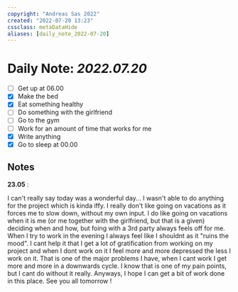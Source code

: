 ```yaml
---
copyright: "Andreas Sas 2022"
created: "2022-07-20 13:23"
cssclass: metaDataHide
aliases: [daily_note_2022-07-20]
---
```


# Daily Note: *2022.07.20*

- [ ] Get up at 06.00
- [x] Make the bed
- [x] Eat something healthy
- [ ] Do something with the girlfriend
- [ ] Go to the gym
- [ ] Work for an amount of time that works for me
- [x] Write anything
- [x] Go to sleep at 00.00

## Notes
**23.05** :

I can't really say today was a wonderful day... I wasn't able to do anything for the project which is kinda iffy. 
I really don't like going on vacations as it forces me to slow down, without my own input. I do like going on vacations when it is me (or me together with the girlfriend, but that is a given) deciding when and how, but foing with a 3rd party always feels off for me. 
When I try to work in the evening I always feel like I shouldnt as it "ruins the mood". I cant help it that I get a lot of gratification from working on my project and when I dont work on it I feel more and more depressed the less I work on it. That is one of the major problems I have, when I cant work I get more and more in a downwards cycle. I know that is one of my pain points, but I cant do without it really.
Anyways, I hope I can get a bit of work done in this place. See you all tomorrow !
